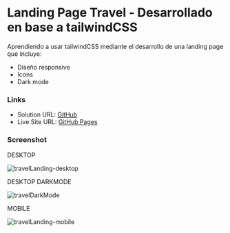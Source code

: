 # Landing Page Travel - Desarrollado en base a tailwindCSS

Aprendiendo a usar tailwindCSS mediante el desarrollo de una landing page que incluye:

- Diseño responsive
- Icons
- Dark mode

### Links

- Solution URL: [GitHub](https://github.com/JairoAtoche/landing-page-travel)
- Live Site URL: [GitHub Pages](https://jairoatoche.github.io/landing-page-travel/public/index.html)


### Screenshot

DESKTOP

![travelLanding-desktop](https://user-images.githubusercontent.com/44626985/185761349-8a4ab098-8bc7-4049-a342-ea96bc92c1b1.png)

DESKTOP DARKMODE

![travelDarkMode](https://user-images.githubusercontent.com/44626985/185761351-1601f1e8-7f5b-4734-95ad-fdb99927c50b.png)

MOBILE

![travelLanding-mobile](https://user-images.githubusercontent.com/44626985/185761350-9153000a-f69b-4be8-8c81-439e4deafada.png)

